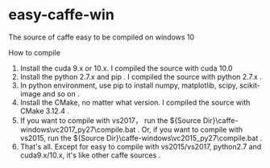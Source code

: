 # easy-caffe-win
The source of caffe easy to be compiled on windows 10

How to compile

1) Install the cuda 9.x or 10.x. I compiled the source with cuda 10.0
2) Install the python 2.7.x and pip . I compiled the source with python 2.7.x .
3) In python environment, use pip to install numpy, matplotlib, scipy, scikit-image and so on .
4) Install the CMake, no matter what version. I compiled the source with CMake 3.12.4 .
5) If you want to compile with vs2017， run the ${Source Dir}\caffe-windows\vc2017_py27\compile.bat .
   Or, if you want to compile with vs2015, run the ${Source Dir}\caffe-windows\vc2015_py27\compile.bat .
6) That's all. Except for easy to compile with vs2015/vs2017, python2.7 and cuda9.x/10.x, it's like other caffe sources .
